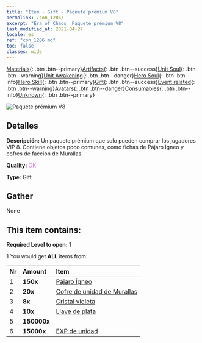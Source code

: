 ```yaml
---
title: "Item - Gift - Paquete prémium V8"
permalink: /con_1286/
excerpt: "Era of Chaos  Paquete prémium V8"
last_modified_at: 2021-04-27
locale: es
ref: "con_1286.md"
toc: false
classes: wide
---
```

 [Materials](/ItemsES/){: .btn .btn--primary}[Artifacts](/ItemsES/Artifacts/){: .btn .btn--success}[Unit Soul](/ItemsES/UnitSoul/){: .btn .btn--warning}[Unit Awakening](/ItemsES/UnitAwakening/){: .btn .btn--danger}[Hero Soul](/ItemsES/HeroSoul/){: .btn .btn--info}[Hero Skill](/ItemsES/HeroSkill/){: .btn .btn--primary}[Gift](/ItemsES/Gift/){: .btn .btn--success}[Event related](/ItemsES/Events/){: .btn .btn--warning}[Avatars](/ItemsES/Avatars/){: .btn .btn--danger}[Consumables](/ItemsES/Consumables/){: .btn .btn--info}[Unknown](/ItemsES/Unknown/){: .btn .btn--primary}

 ![Paquete prémium V8](/images/t/i_905008.png)

## Detalles
 **Descripción:** Un paquete prémium que solo pueden comprar los jugadores VIP 8. Contiene objetos poco comunes, como fichas de Pájaro Ígneo y cofres de facción de Murallas.

 **Quality:** <span style="color: #DA70D6">OK</span>

 **Type:** Gift

## Gather

  None

## This item contains:

 **Required Level to open:** 1

 1 You would get **ALL** items  from:

  | Nr | Amount |     Item    |
  |:---|:-------|:------------|
  | 1 |  **150x** | [Pájaro Ígneo](/ItemsES/unt_268/) |  | 
  | 2 |  **20x** | [Cofre de unidad de Murallas](/ItemsES/con_1270/) |  | 
  | 3 |  **8x** | [Cristal violeta](/ItemsES/con_720/) |  | 
  | 4 |  **10x** | [Llave de plata](/ItemsES/con_693/) |  | 
  | 5 |  **150000x** | <i class="fas fa-coins"/> |  | 
  | 6 |  **15000x** | [EXP de unidad](/ItemsES/con_902/) |  | 
